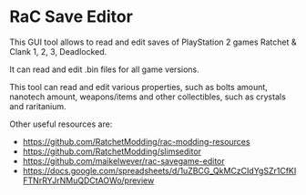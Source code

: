 # RaC Save Editor
This GUI tool allows to read and edit saves of PlayStation 2 games Ratchet & Clank 1, 2, 3, Deadlocked.

It can read and edit .bin files for all game versions.

This tool can read and edit various properties, such as bolts amount, nanotech amount, weapons/items and other collectibles, such as crystals and raritanium.

Other useful resources are:
- https://github.com/RatchetModding/rac-modding-resources
- https://github.com/RatchetModding/slimseditor
- https://github.com/maikelwever/rac-savegame-editor
- https://docs.google.com/spreadsheets/d/1uZBCG_QkMCzCIdYgSZr1CfKIFTNrRYJrNMuQDCtAOWo/preview
